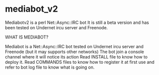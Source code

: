 # mediabot_v2

  Mediabotv2 is a perl Net::Async::IRC bot
  It is still a beta version and has been tested on Undernet ircu server and Freenode.

WHAT IS MEDIABOT?

  Mediabot is a Net::Async::IRC bot tested on Undernet ircu server and Freenode (but it may supports other networks)
  The bot join a console channel where it will notice its action
  Read INSTALL file to know how to deploy it.
  Read COMMANDS files to know how to register it at first use and refer to bot log file to know what is going on.
